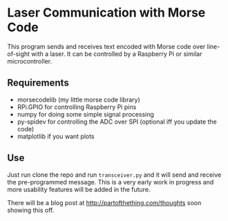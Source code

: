 # Laser Communication with Morse Code

This program sends and receives text encoded with Morse code
over line-of-sight with a laser. It can be controlled by a 
Raspberry Pi or similar microcontroller. 

## Requirements
* morsecodelib (my little morse code library)
* RPi.GPIO for controlling Raspberry Pi pins
* numpy for doing some simple signal processing
* py-spidev for controlling the ADC over SPI (optional iff you update the code)
* matplotlib if you want plots

## Use
Just run clone the repo and run `transceiver.py` and it will send
and receive the pre-programmed message. This is a very early work in progress and
more usability features will be added in the future. 

There will be a blog post at http://partofthething.com/thoughts soon showing this off. 